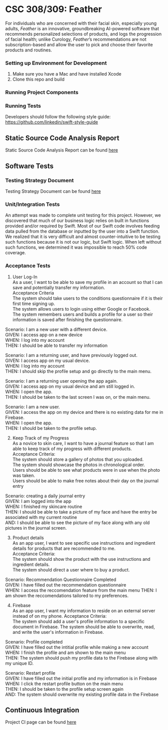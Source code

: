 # CSC 308/309: Feather
For individuals who are concerned with their facial skin, especially young adults, _Feather_ is an innovative, groundbreaking AI-powered software that recommends personalized selections of products, and logs the progression of facial health; unlike Curology, _Feather_’s recommendations are not subscription-based and allow the user to pick and choose their favorite products and routines.
### Setting up Environment for Development
1. Make sure you have a Mac and have installed Xcode
2. Clone this repo and build 

### Running Project Components

### Running Tests

Developers should follow the following style guide:
https://github.com/linkedin/swift-style-guide

## Static Source Code Analysis Report
Static Source Code Analysis Report can be found [here](https://github.com/mmachiya/feather/wiki/Static-Source-Code-Analysis-Report)
## Software Tests
### Testing Strategy Document
Testing Strategy Document can be found [here](https://github.com/mmachiya/feather/wiki/Testing-Strategy-Document)
### Unit/Integration Tests
   An attempt was made to complete unit testing for this project. However, we discovered that much of our business logic relies on built in functions provided and/or required by Swift. Most of our Swift code involves feeding data pulled from the database or inputted by the user into a Swift function. We realized that it is very difficult and almost counter-intuitive to be testing such functions because it is not our logic, but Swift logic. When left without such functions, we determined it was impossible to reach 50% code coverage. 
### Acceptance Tests

1. User Log-In  
As a user, I want to be able to save my profile in an account so that I can save and potentially transfer my information.  
Acceptance Criteria  
The system should take users to the conditions questionnaire if it is their first time signing up.  
The system allows users to login using either Google or Facebook.  
The system remembers users and builds a profile for a user so their information is saved after finishing the                 questionnaire.  

Scenario: I am a new user with a different device.   
GIVEN: I access app on a new device   
WHEN: I log into my account  
THEN: I should be able to transfer my information  

Scenario: I am a returning user, and have previously logged out.   
GIVEN: I access app on my usual device.  
WHEN: I log into my account  
THEN: I should skip the profile setup and go directly to the main menu.  

Scenario: I am a returning user opening the app again.  
GIVEN: I access app on my usual device and am still logged in.  
WHEN: I open the app.  
THEN: I should be taken to the last screen I was on, or the main menu.  

Scenario: I am a new user.  
GIVEN: I access the app on my device and there is no existing data for me in Firebase.  
WHEN: I open the app.  
THEN: I should be taken to the profile setup.  
  
2. Keep Track of my Progress  
As a novice to skin care, I want to have a journal feature so that I am able to keep track of my progress with different products.  
Acceptance Criteria:   
The system should store a gallery of photos that you uploaded.  
The system should showcase the photos in chronological order.  
Users should be able to see what products were in use when the photo was taken.  
Users should be able to make free notes about their day on the journal entry  

Scenario: creating a daily journal entry  
GIVEN: I am logged into the app  
WHEN: I finished my skincare routine  
THEN: I should be able to take a picture of my face and have the entry be associated with my current routine  
AND: I should be able to see the picture of my face along with any old pictures in the journal screen.

3. Product details  
As an app user, I want to see specific use instructions and ingredient details for products that are recommended to me.  
Acceptance Criteria:  
The system should show the product with the use instructions and ingredient details.  
The system should direct a user where to buy a product.   

Scenario: Recommendation Questionnaire Completed  
GIVEN: I have filled out the recommendation questionnaire   
WHEN: I access the reccomendation feature from the main menu
THEN: I am shown the reccomendations tailored to my preferences.

4. Firebase  
As an app user, I want my information to reside on an external server instead of on my phone. 
Acceptance Criteria:  
The system should add a user's profile information to a specific document in Firebase.
The system should be able to overwrite, read, and write the user's information in Firebase.

Scenario: Profile completed    
GIVEN: I have filled out the intitial profile while making a new account  
WHEN: I finish the profile and am shown to the main menu  
THEN: The system should push my profile data to the Firebase along with my unique ID.  


Scenario: Restart profile  
GIVEN:  I have filled out the initial profile and my information is in Firebase  
WHEN: I click the restart profile button on the main menu  
THEN: I should be taken to the profile setup screen again  
AND:  The system should overwrite my existing profile data in the Firebase  
## Continuous Integration
Project CI page can be found [here](https://travis-ci.org/mmachiya/feather)

